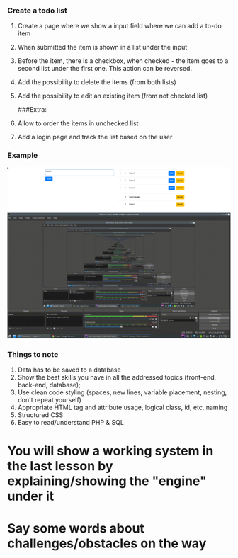 ### Create  a todo list
1. Create a page where we show a input field where we can add a to-do item
2. When submitted the item is shown in a list under the input
3. Before the item, there is a checkbox, when checked - the item goes to a second list under the first one. This action can be reversed.
4. Add the possibility to delete the items (from both lists)
5. Add the possibility to edit an existing item (from not checked list)

    ###Extra:

6. Allow to order the items in unchecked list
7. Add a login page and track the list based on the user

### Example
![Final project example image](img/final-project.png)
![Final project example gif](img/final-project.gif)

### Things to note
1. Data has to be saved to a database
2. Show the best skills you have in all the addressed topics (front-end, back-end, database);
3. Use clean code styling (spaces, new lines, variable placement, nesting, don't repeat yourself)
3. Appropriate HTML tag and attribute usage, logical class, id, etc. naming
4. Structured CSS
5. Easy to read/understand PHP & SQL

# You will show a working system in the last lesson by explaining/showing the "engine" under it
# Say some words about challenges/obstacles on the way